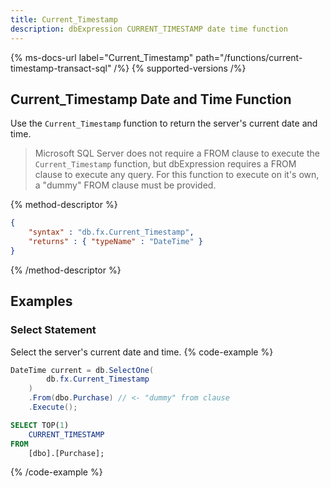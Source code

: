 ```yaml
---
title: Current_Timestamp
description: dbExpression CURRENT_TIMESTAMP date time function
---
```


{% ms-docs-url label="Current_Timestamp" path="/functions/current-timestamp-transact-sql" /%}
{% supported-versions /%}

## Current_Timestamp Date and Time Function

Use the `Current_Timestamp` function to return the server's current date and time.

> Microsoft SQL Server does not require a FROM clause
to execute the `Current_Timestamp` function, but dbExpression requires a FROM clause to execute
any query.  For this function to execute on it's own, a "dummy" FROM clause must be provided.

{% method-descriptor %}
```json
{
    "syntax" : "db.fx.Current_Timestamp",
    "returns" : { "typeName" : "DateTime" }
}
```
{% /method-descriptor %}

## Examples
### Select Statement
Select the server's current date and time.
{% code-example %}
```csharp
DateTime current = db.SelectOne(
        db.fx.Current_Timestamp
    )
    .From(dbo.Purchase) // <- "dummy" from clause
    .Execute();
```
```sql
SELECT TOP(1)
	CURRENT_TIMESTAMP
FROM
	[dbo].[Purchase];
```
{% /code-example %}